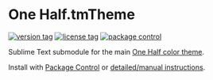 # One Half.tmTheme

[![version tag](https://img.shields.io/github/tag/sonph/onehalf.svg?style=flat-square)](https://github.com/sonph/onehalf/releases)
[![license tag](https://img.shields.io/github/license/sonph/onehalf.svg?style=flat-square)](https://github.com/sonph/onehalf/blob/master/LICENSE.txt)
[![package control](https://img.shields.io/packagecontrol/dt/One%20Half%20Color%20Schemes.svg?style=flat-square)](https://packagecontrol.io/packages/One%20Half%20Color%20Schemes)

Sublime Text submodule for the main
[One Half color theme](https://github.com/sonph/onehalf).

Install with [Package Control](https://packagecontrol.io/packages/One%20Half%20Color%20Schemes)
or [detailed/manual instructions](https://github.com/sonph/onehalf/blob/master/sublimetext/README.md).
